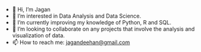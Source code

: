 - 👋 Hi, I’m Jagan
- 👀 I’m interested in Data Analysis and Data Science.
- 🌱 I’m currently improving my knowledge of Python, R and SQL.
- 💞️ I’m looking to collaborate on any projects that involve the analysis and visualization of data.
- 📫 How to reach me: jagandeehan@gmail.com

<!---
JDeehan12/JDeehan12 is a ✨ special ✨ repository because its `README.md` (this file) appears on your GitHub profile.
You can click the Preview link to take a look at your changes.
--->
